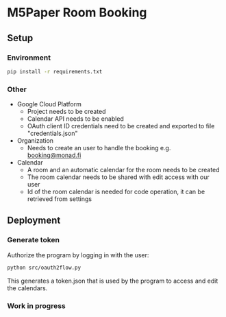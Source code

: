# M5Paper Room Booking

## Setup

### Environment
```sh
pip install -r requirements.txt
```

### Other
- Google Cloud Platform
  - Project needs to be created
  - Calendar API needs to be enabled
  - OAuth client ID credentials need to be created and exported to file "credentials.json"
- Organization
  - Needs to create an user to handle the booking e.g. booking@monad.fi
- Calendar
  - A room and an automatic calendar for the room needs to be created
  - The room calendar needs to be shared with edit access with our user
  - Id of the room calendar is needed for code operation, it can be retrieved from settings

## Deployment

### Generate token
Authorize the program by logging in with the user:
```sh
python src/oauth2flow.py
```
This generates a token.json that is used by the program to access and edit the calendars.

### Work in progress


